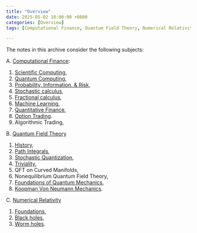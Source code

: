 ```yaml
---
title: "Overview"
date: 2025-05-02 10:00:00 +0800
categories: [Overview]
tags: [Computational Finance, Quantum Field Theory, Numerical Relativity]

---
```



The notes in this archive consider the following subjects:


A. [Computational Finance](https://en.wikipedia.org/wiki/Computational_finance):
1. [Scientific Computing](https://aeschylusofeleusis.github.io/posts/ScientificComputing/), 
2. [Quantum Computing](https://aeschylusofeleusis.github.io/posts/QuantumComputing/), 
3. [Probability, Information, & Risk](https://aeschylusofeleusis.github.io/posts/ProbabilityInformationRisk/), 
4. [Stochastic calculus](https://aeschylusofeleusis.github.io/posts/StochasticCalculus/), 
5. [Fractional calculus](https://aeschylusofeleusis.github.io/posts/FractionalCalculus/), 
6. [Machine Learning](https://aeschylusofeleusis.github.io/posts/MachineLearning/),
7. [Quantitative Finance](https://aeschylusofeleusis.github.io/posts/QuantitativeFinance/), 
8. [Option Trading](https://aeschylusofeleusis.github.io/posts/OptionTrading/).
9.  Algorithmic Trading,  

B. [Quantum Field Theory](https://en.wikipedia.org/wiki/Quantum_field_theory)
1. [History](https://aeschylusofeleusis.github.io/posts/History/),
2. [Path Integrals](https://aeschylusofeleusis.github.io/posts/PathIntegrals/), 
3. [Stochastic Quantization](https://aeschylusofeleusis.github.io/posts/StochasticQuantization/), 
4. [Triviality](https://aeschylusofeleusis.github.io/posts/Triviality/), 
5. QFT on Curved Manifolds, 
6. Nonequilibrium Quantum Field Theory, 
7. [Foundations of Quantum Mechanics](https://aeschylusofeleusis.github.io/posts/Foundations-Quantum-Mechanics/), 
8. [Koopman Von Neumann Mechanics](https://aeschylusofeleusis.github.io/posts/KoopmanVonNeumann/). 

C. [Numerical Relativity](https://en.wikipedia.org/wiki/Numerical_relativity)
1. [Foundations](https://aeschylusofeleusis.github.io/posts/NumericalRelativity/), 
2. [Black holes](https://aeschylusofeleusis.github.io/posts/Blackholes/), 
3. [Worm holes](https://aeschylusofeleusis.github.io/posts/Wormholes/).